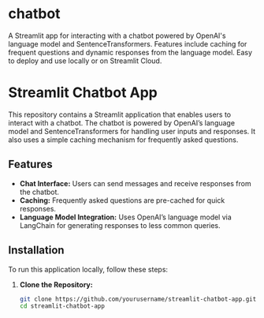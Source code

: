 # chatbot
A Streamlit app for interacting with a chatbot powered by OpenAI's language model and SentenceTransformers. Features include caching for frequent questions and dynamic responses from the language model. Easy to deploy and use locally or on Streamlit Cloud.
# Streamlit Chatbot App

This repository contains a Streamlit application that enables users to interact with a chatbot. The chatbot is powered by OpenAI’s language model and SentenceTransformers for handling user inputs and responses. It also uses a simple caching mechanism for frequently asked questions.

## Features

- **Chat Interface:** Users can send messages and receive responses from the chatbot.
- **Caching:** Frequently asked questions are pre-cached for quick responses.
- **Language Model Integration:** Uses OpenAI’s language model via LangChain for generating responses to less common queries.

## Installation

To run this application locally, follow these steps:

1. **Clone the Repository:**
   ```bash
   git clone https://github.com/yourusername/streamlit-chatbot-app.git
   cd streamlit-chatbot-app
